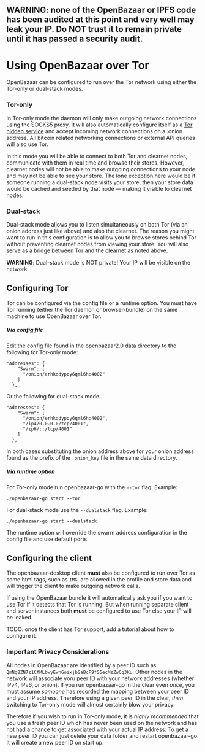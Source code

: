 ## WARNING: none of the OpenBazaar or IPFS code has been audited at this point and very well may leak your IP. Do NOT trust it to remain private until it has passed a security audit.

Using OpenBazaar over Tor
=========================
OpenBazaar can be configured to run over the Tor network using either the Tor-only or dual-stack modes.

### Tor-only

In Tor-only mode the daemon will only make outgoing network connections using the SOCKS5 proxy. It will also automatically configure itself as a [Tor hidden service](https://www.torproject.org/docs/hidden-services.html.en)
and accept incoming network connections on a .onion address. All bitcoin related networking connections or external API queries will also use Tor.

In this mode you will be able to connect to both Tor and clearnet nodes, communicate with them in real time and browse their stores. However, clearnet nodes
will not be able to make outgoing connections to your node and may not be able to see your store. The lone exception here would be if someone running a dual-stack node
visits your store, then your store data would be cached and seeded by that node ― making it visible to clearnet nodes.

### Dual-stack

Dual-stack mode allows you to listen simultaneously on both Tor (via an onion address just like above) and also the clearnet. The reason you might want to run in this configuration
is to allow you to browse stores behind Tor without preventing clearnet nodes from viewing your store. You will also serve as a bridge between Tor and the clearnet as noted
above.

**WARNING**: Dual-stack mode is NOT private! Your IP will be visible on the network.

## Configuring Tor
Tor can be configured via the config file or a runtime option. You must have Tor running (either the Tor daemon or browser-bundle) on the same machine to use OpenBazaar over Tor.

##### Via config file
Edit the config file found in the openbazaar2.0 data directory to the following for Tor-only mode:
```
"Addresses": {
    "Swarm": [
      "/onion/erhkddypoy6qml6h:4002"
    ]
  },
```
Or the following for dual-stack mode:
```
"Addresses": {
    "Swarm": [
      "/onion/erhkddypoy6qml6h:4002",
      "/ip4/0.0.0.0/tcp/4001",
      "/ip6/::/tcp/4001"
    ]
  },
```
In both cases substituting the onion address above for your onion address found as the prefix of the `.onion_key` file in the same data directory.

##### Via runtime option
For Tor-only mode run openbazaar-go with the `--tor` flag.
Example:
```
./openbazaar-go start --tor
```
For dual-stack mode use the `--dualstack` flag.
Example:
```
./openbazaar-go start --dualstack
```
The runtime option will override the swarm address configuration in the config file and use default ports.

## Configuring the client
The openbazaar-desktop client **must** also be configured to run over Tor as some html tags, such as `IMG`, are allowed in the profile and store data and will trigger the client to make outgoing network calls.

If using the OpenBazaar bundle it will automatically ask you if you want to use Tor if it detects that Tor is running. But when running separate client and server instances
both **must** be configured to use Tor else your IP will be leaked.

TODO: once the client has Tor support, add a tutorial about how to configure it.

### Important Privacy Considerations

All nodes in OpenBazaar are identified by a peer ID such as `QmNgBZN7z1CfMLbwyEwnGoixjbSaBcP9fS5ecMzZwCq3Ku`. Other nodes in the network will associate yoru peer ID with your
network addresses (whether IPv4, IPv6, or onion). If you run openbazaar-go in the clear even *once*, you must assume *someone* has recorded the mapping between your
peer ID and your IP address. Therefore using a given peer ID in the clear, *then* switching to Tor-only mode will almost certainly blow your privacy.

Therefore if you wish to run in Tor-only mode, it is *highly recommended* that you use a fresh peer ID which has never been used on the network and has not had a chance
to get associated with your actual IP address. To get a new peer ID you can just delete your data folder and restart openbazaar-go. It will create a new peer ID on start up.